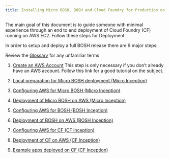 ```yaml
---
title: Installing Micro BOSH, BOSH and Cloud Foundry for Production on AWS
---
```


The main goal of this document is to guide someone with minimal experience through an end to end deployment of Cloud Foundry (CF) running on AWS EC2. Follow these steps for Deployment


In order to setup and deploy a full BOSH release there are 9 major steps:

Review the [Glossary](/docs/running/deploying-cf/aws-ec2/glossary.html) for any unfamiliar terms

1. [Create an AWS Account](http://bitnami.com/tutorials/create_aws_account)
This step is only necessary if you don’t already have an AWS account. Follow this link for a good tutorial on the subject.

1. [Local preparation for Micro BOSH deployment (Micro Inception)](/docs/running/deploying-cf/aws-ec2/local_bosh.html)

1. [Configuring AWS for Micro BOSH (Micro Inception)](/docs/running/deploying-cf/aws-ec2/configure_aws_micro_bosh.html)

1. [Deployment of Micro BOSH on AWS (Micro Inception)](/docs/running/deploying-cf/aws-ec2/deploy_aws_micro_bosh.html)

1. [Configuring AWS for BOSH (BOSH Inception)](/docs/running/deploying-cf/aws-ec2/configure_aws_bosh.html)

1. [Deployment of BOSH on AWS (BOSH Inception)](/docs/running/deploying-cf/aws-ec2/deploy_aws_bosh.html)

1. [Configuring AWS for CF (CF Inception)](/docs/running/deploying-cf/aws-ec2/configure_aws_cf.html)

1. [Deployment of CF on AWS (CF Inception)](/docs/running/deploying-cf/aws-ec2/deploy_aws_cf.html)

1. [Example apps deployed on CF (CF Inception)](/docs/running/deploying-cf/aws-ec2/example_apps.html)
